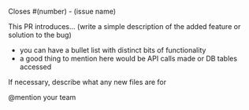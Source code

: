 Closes #(number) - (issue name)

This PR introduces... (write a simple description of the added feature or solution to the bug)
- you can have a bullet list with distinct bits of functionality
- a good thing to mention here would be API calls made or DB tables accessed

If necessary, describe what any new files are for

@mention your team
